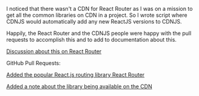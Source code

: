 I noticed that there wasn't a CDN for React Router as I was on a mission to get all the common libraries on CDN in a project.  So I wrote script where CDNJS would automatically add any new ReactJS versions to CDNJS.

Happily, the React Router and the CDNJS people were happy with the pull requests to accomplish this and to add to documentation about this.

[Discussion about this on React Router](https://github.com/rackt/react-router/issues/647)

GitHub Pull Requests:

[Added the popular React.js routing library React Router](https://github.com/cdnjs/cdnjs/pull/4137)

[Added a note about the library being available on the CDN](https://github.com/rackt/react-router/pull/649)